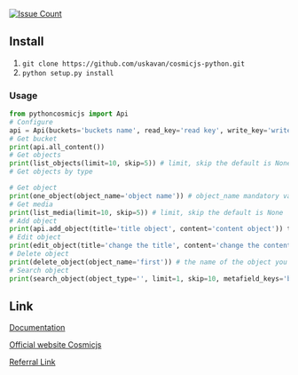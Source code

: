 [![Issue Count](https://codeclimate.com/github/uskavan/pythoncosmicjs/badges/issue_count.svg)](https://codeclimate.com/github/uskavan/pythoncosmicjs)

## Install
1. `git clone https://github.com/uskavan/cosmicjs-python.git`
2. `python setup.py install`

### Usage
```python
from pythoncosmicjs import Api
# Configure
api = Api(buckets='buckets name', read_key='read key', write_key='write key')
# Get bucket
print(api.all_content())
# Get objects
print(list_objects(limit=10, skip=5)) # limit, skip the default is None
# Get objects by type

# Get object
print(one_object(object_name='object name')) # object_name mandatory variable
# Get media
print(list_media(limit=10, skip=5)) # limit, skip the default is None
# Add object
print(api.add_object(title='title object', content='content object')) title, content required variables
# Edit object
print(edit_object(title='change the title', content='change the content')) title, content required variables
# Delete object
print(delete_object(object_name='first')) # the name of the object you want to delete
# Search object
print(search_object(object_type='', limit=1, skip=10, metafield_keys='bob', metafield_value='bob'))
```
## Link

[Documentation](https://github.com/uskavan/pythoncosmicjs/wiki)

[Official website Сosmicjs](https://cosmicjs.com/)

[Referral Link](https://cosmicjs.com/?ref=S1G_ALN9x)
